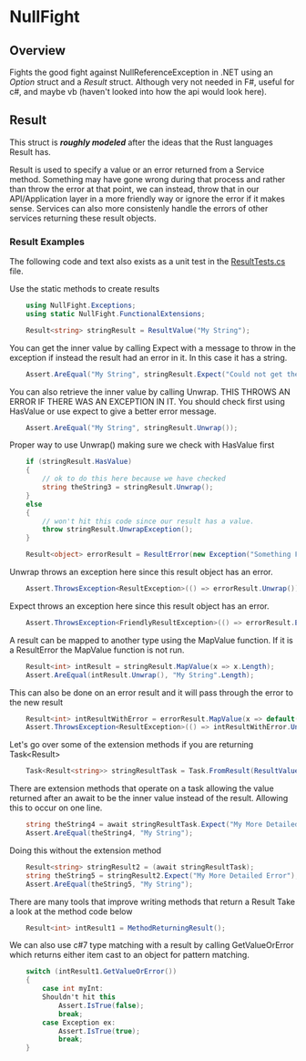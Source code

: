 # NullFight

## Overview
Fights the good fight against NullReferenceException in .NET using an *Option* struct and a *Result* struct. Although very not needed in F#, useful for c#, and maybe vb (haven't looked into how the api would look here).



## Result

This struct is ***roughly modeled*** after the ideas that the Rust languages Result has.

Result is used to specify a value or an error returned from a Service method. Something may have gone wrong during that process and rather than throw the error at that point, we can instead, throw that in our API/Application layer in a more friendly way or ignore the error if it makes sense. Services can also more consistenly handle the errors of other services returning these result objects.

### Result Examples
The following code and text also exists as a unit test in the [ResultTests.cs](/NullFight.Tests/ResultsTests.cs) file.

Use the static methods to create results
```csharp
    using NullFight.Exceptions;
    using static NullFight.FunctionalExtensions;

    Result<string> stringResult = ResultValue("My String");
```


 You can get the inner value by calling Expect with a message to throw in the
 exception if instead the result had an error in it. In this case it has a string.

```csharp
    Assert.AreEqual("My String", stringResult.Expect("Could not get the string out"));
```

You can also retrieve the inner value by calling Unwrap. THIS THROWS AN ERROR IF THERE
WAS AN EXCEPTION IN IT. You should check first using HasValue or use expect to give a better error message.

```csharp
    Assert.AreEqual("My String", stringResult.Unwrap());
```

Proper way to use Unwrap() making sure we check with HasValue first

```csharp
    if (stringResult.HasValue)
    {
        // ok to do this here because we have checked
        string theString3 = stringResult.Unwrap();
    }
    else
    {
        // won't hit this code since our result has a value.
        throw stringResult.UnwrapException();
    }

    Result<object> errorResult = ResultError(new Exception("Something Failed"));
```

Unwrap throws an exception here since this result object has an error.

```csharp
    Assert.ThrowsException<ResultException>(() => errorResult.Unwrap());
```

Expect throws an exception here since this result object has an error.

```csharp
    Assert.ThrowsException<FriendlyResultException>(() => errorResult.Expect("My More Detailed Error"));
```
A result can be mapped to another type using the MapValue function. If it is a ResultError the MapValue function is not run.

```csharp
    Result<int> intResult = stringResult.MapValue(x => x.Length);
    Assert.AreEqual(intResult.Unwrap(), "My String".Length);
```

This can also be done on an error result and it will pass through the error to the new result

```csharp
    Result<int> intResultWithError = errorResult.MapValue(x => default(int));
    Assert.ThrowsException<ResultException>(() => intResultWithError.Unwrap());
```

Let's go over some of the extension methods if you are returning Task<Result<T>>

```csharp
    Task<Result<string>> stringResultTask = Task.FromResult(ResultValue("My String"));
```

There are extension methods that operate on a task allowing the value returned after an await
to be the inner value instead of the result. Allowing this to occur on one line.

```csharp
    string theString4 = await stringResultTask.Expect("My More Detailed Error");
    Assert.AreEqual(theString4, "My String");
```

Doing this without the extension method

```csharp
    Result<string> stringResult2 = (await stringResultTask);
    string theString5 = stringResult2.Expect("My More Detailed Error");
    Assert.AreEqual(theString5, "My String");
```

There are many tools that improve writing methods that return a Result Take a look at the method code below

```csharp
    Result<int> intResult1 = MethodReturningResult();
```

We can also use c#7 type matching with a result by calling GetValueOrError which returns either item cast to an object for
pattern matching.

```csharp
    switch (intResult1.GetValueOrError())
    {
        case int myInt:
        Shouldn't hit this
            Assert.IsTrue(false);
            break;
        case Exception ex:
            Assert.IsTrue(true);
            break;
    }
```
